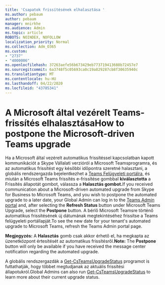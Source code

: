 ```yaml
---
title: 'Csapatok frissítésének elhalasztása '
ms.author: pebaum
author: pebaum
manager: mnirkhe
ms.audience: Admin
ms.topic: article
ROBOTS: NOINDEX, NOFOLLOW
localization_priority: Normal
ms.collection: Adm_O365
ms.custom:
- "2737"
- "4000006"
ms.openlocfilehash: 37263aefe56b673429eb773719413688b72457e7
ms.sourcegitcommit: 6a3748f5c05693ca0c19a829287cb8f30635940c
ms.translationtype: MT
ms.contentlocale: hu-HU
ms.lasthandoff: 04/22/2020
ms.locfileid: "43785341"
---
```

# <a name="how-to-postpone-the-microsoft-driven-teams-upgrade"></a><span data-ttu-id="42596-102">A Microsoft által vezérelt Teams-frissítés elhalasztása</span><span class="sxs-lookup"><span data-stu-id="42596-102">How to postpone the Microsoft-driven Teams upgrade</span></span>

<span data-ttu-id="42596-103">Ha a Microsoft által vezérelt automatikus frissítéssel kapcsolatban kapott kommunikációt a Skype Vállalati verzióról a Microsoft Teamsprogramra, és az automatikus frissítést egy későbbi időpontra szeretné halasztani, a globális rendszergazda bejelentkezhet a [Teams Felügyeleti portálra,](https://admin.teams.microsoft.com/dashboard) és miután a Microsoft Teams frissítés e-frissítése gombbal **kiválasztotta** a Frissítés állapotát gombot, válassza a **Halasztás gombot.**</span><span class="sxs-lookup"><span data-stu-id="42596-103">If you received communication about a Microsoft-driven automated upgrade from Skype for Business to Microsoft Teams, and you wish to postpone the automated upgrade to a later date, your Global Admin can log in to the [Teams Admin portal](https://admin.teams.microsoft.com/dashboard) and, after selecting the **Refresh Status** button under Microsoft Teams Upgrade, select the **Postpone** button.</span></span> <span data-ttu-id="42596-104">A bérlő Microsoft Teamsre történő automatikus frissítésének új dátumának megtekintéséhez frissítse a Teams felügyeleti portállapját.</span><span class="sxs-lookup"><span data-stu-id="42596-104">To see the new date for your tenant's automated upgrade to Microsoft Teams, refresh the Teams Admin portal page.</span></span>

<span data-ttu-id="42596-105">**Megjegyzés:** A **Halasztás** gomb csak akkor érhető el, ha megkapta az üzenetközpont értesítését az automatikus frissítésről.</span><span class="sxs-lookup"><span data-stu-id="42596-105">**Note:** The **Postpone** button will only be available if you have received the message center notification regarding the automated upgrade.</span></span> 

<span data-ttu-id="42596-106">A globális rendszergazdák a [Get-CsTeamsUpgradeStatus](https://docs.microsoft.com/powershell/module/skype/get-csteamsupgradestatus?view=skype-ps) programot is futtathatják, hogy többet megtudjanak az aktuális frissítési állapotukról.</span><span class="sxs-lookup"><span data-stu-id="42596-106">Global Admins can also run [Get-CsTeamsUpgradeStatus](https://docs.microsoft.com/powershell/module/skype/get-csteamsupgradestatus?view=skype-ps) to learn more about their current upgrade status.</span></span>
